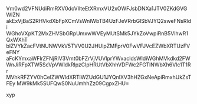 Vm0wd2VFNUdiRmRXV0doVllteEtXRmxVU2xOWFJsbDNXa1JTV0ZKdGVGWlZN
akExVjBaS2RHVkdXbFpXCmVsWnlWbTB4UzFJeVRrbGlSbVJYQ2sweFNsRldi
WGhoVXpKT2MxZHVSbGRpUmxwWVEyMUtSMk5JYkZoVwpiRnB5VlhwR1QxWXhT
blZVYkZacFVtNUNWVkV5TVV0U2JHUlpZMFprV0FwVFJVcEZWbXRTUzFVeFNY
aFcKYmxaWFlrZFNjRlV3Vmt0bFZrVjVUVlprYWxacldsWldiWGhMVkdkd2FW
WnJiRFpXTW5ScVpVWldkRlpzClpHRUtVbXhhVDFWc2FGTlNWbXh6Vlc1T1Rr
MVhkRFZYV0hCelZWWldXRTlWZUdGU1JYQnlXV3hHZGxNeApiRmxhUkZsTFEy
MW9kMk5SUFQwS0NuUmhhZz09CgpxZHU=

xyp